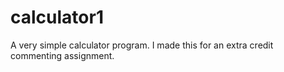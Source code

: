 # calculator1
A very simple calculator program.
I made this for an extra credit commenting assignment.
